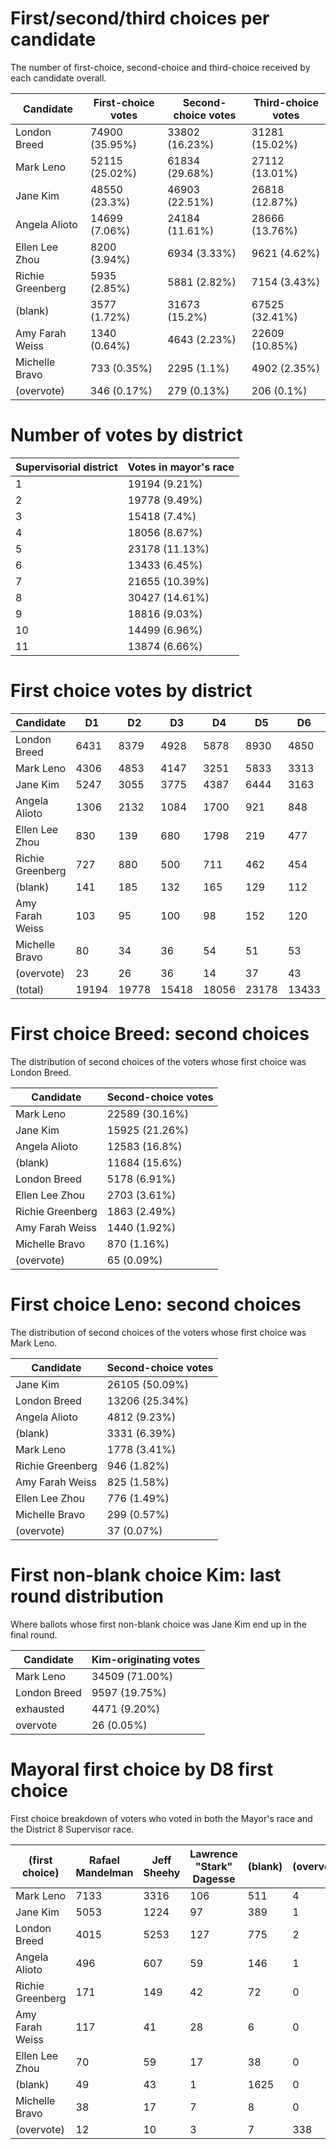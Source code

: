 # First/second/third choices per candidate
The number of first-choice, second-choice and third-choice received by each candidate overall.

Candidate | First-choice votes | Second-choice votes | Third-choice votes
--------- | ------------------ | ------------------- | ------------------
London Breed|74900 (35.95%)|33802 (16.23%)|31281 (15.02%)
Mark Leno|52115 (25.02%)|61834 (29.68%)|27112 (13.01%)
Jane Kim|48550 (23.3%)|46903 (22.51%)|26818 (12.87%)
Angela Alioto|14699 (7.06%)|24184 (11.61%)|28666 (13.76%)
Ellen Lee Zhou|8200 (3.94%)|6934 (3.33%)|9621 (4.62%)
Richie Greenberg|5935 (2.85%)|5881 (2.82%)|7154 (3.43%)
(blank)|3577 (1.72%)|31673 (15.2%)|67525 (32.41%)
Amy Farah Weiss|1340 (0.64%)|4643 (2.23%)|22609 (10.85%)
Michelle Bravo|733 (0.35%)|2295 (1.1%)|4902 (2.35%)
(overvote)|346 (0.17%)|279 (0.13%)|206 (0.1%)

# Number of votes by district

Supervisorial district | Votes in mayor's race
---------------------- | ---------------------
1|19194 (9.21%)
2|19778 (9.49%)
3|15418 (7.4%)
4|18056 (8.67%)
5|23178 (11.13%)
6|13433 (6.45%)
7|21655 (10.39%)
8|30427 (14.61%)
9|18816 (9.03%)
10|14499 (6.96%)
11|13874 (6.66%)

# First choice votes by district

Candidate | D1 | D2 | D3 | D4 | D5 | D6 | D7 | D8 | D9 | D10 | D11 | Total
--------- | -- | -- | -- | -- | -- | -- | -- | -- | -- | --- | --- | -----
London Breed|6431|8379|4928|5878|8930|4850|8424|10172|5526|6697|4685|74900
Mark Leno|4306|4853|4147|3251|5833|3313|5091|11070|4725|2703|2823|52115
Jane Kim|5247|3055|3775|4387|6444|3163|3955|6764|6064|2733|2963|48550
Angela Alioto|1306|2132|1084|1700|921|848|2233|1309|1124|809|1233|14699
Ellen Lee Zhou|830|139|680|1798|219|477|752|184|647|1040|1434|8200
Richie Greenberg|727|880|500|711|462|454|818|434|278|257|414|5935
(blank)|141|185|132|165|129|112|169|2245|117|82|100|3577
Amy Farah Weiss|103|95|100|98|152|120|138|192|160|87|95|1340
Michelle Bravo|80|34|36|54|51|53|52|70|133|67|103|733
(overvote)|23|26|36|14|37|43|23|54|42|24|24|346
(total)|19194|19778|15418|18056|23178|13433|21655|30427|18816|14499|13874


# First choice Breed: second choices
The distribution of second choices of the voters whose first choice was London Breed.

Candidate | Second-choice votes
--------- | -------------------
Mark Leno|22589 (30.16%)
Jane Kim|15925 (21.26%)
Angela Alioto|12583 (16.8%)
(blank)|11684 (15.6%)
London Breed|5178 (6.91%)
Ellen Lee Zhou|2703 (3.61%)
Richie Greenberg|1863 (2.49%)
Amy Farah Weiss|1440 (1.92%)
Michelle Bravo|870 (1.16%)
(overvote)|65 (0.09%)


# First choice Leno: second choices
The distribution of second choices of the voters whose first choice was Mark Leno.

Candidate | Second-choice votes
--------- | -------------------
Jane Kim|26105 (50.09%)
London Breed|13206 (25.34%)
Angela Alioto|4812 (9.23%)
(blank)|3331 (6.39%)
Mark Leno|1778 (3.41%)
Richie Greenberg|946 (1.82%)
Amy Farah Weiss|825 (1.58%)
Ellen Lee Zhou|776 (1.49%)
Michelle Bravo|299 (0.57%)
(overvote)|37 (0.07%)


# First non-blank choice Kim: last round distribution
Where ballots whose first non-blank choice was Jane Kim end up in the final round.

Candidate | Kim-originating votes
--------- | ---------------------
Mark Leno|34509 (71.00%)
London Breed|9597 (19.75%)
exhausted|4471 (9.20%)
overvote|26 (0.05%)


# Mayoral first choice by D8 first choice
First choice breakdown of voters who voted in both the Mayor's race and the District 8 Supervisor race.

(first choice) | Rafael Mandelman | Jeff Sheehy | Lawrence "Stark" Dagesse | (blank) | (overvote)
-- | ---------------- | ----------- | ------------------------ | ------- | ----------
Mark Leno|7133|3316|106|511|4
Jane Kim|5053|1224|97|389|1
London Breed|4015|5253|127|775|2
Angela Alioto|496|607|59|146|1
Richie Greenberg|171|149|42|72|0
Amy Farah Weiss|117|41|28|6|0
Ellen Lee Zhou|70|59|17|38|0
(blank)|49|43|1|1625|0
Michelle Bravo|38|17|7|8|0
(overvote)|12|10|3|7|338
